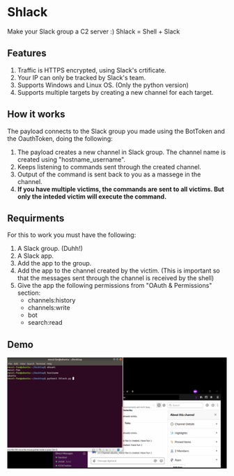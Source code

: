 # Shlack
Make your Slack group a C2 server :)
Shlack = Shell + Slack

## Features
1. Traffic is HTTPS encrypted, using Slack's crtificate.
2. Your IP can only be tracked by Slack's team.
3. Supports Windows and Linux OS. (Only the python version)
4. Supports multiple targets by creating a new channel for each target.

## How it works
The payload connects to the Slack group you made using the BotToken and the OauthToken, doing the following:
1. The payload creates a new channel in Slack group. The channel name is created using "hostname_username".
2. Keeps listening to commands sent through the created channel.
3. Output of the command is sent back to you as a massege in the channel.
4. **If you have multiple victims, the commands are sent to all victims. But only the inteded victim will execute the command.**

## Requirments
For this to work you must have the following:
1. A Slack group. (Duhh!)
2. A Slack app.
3. Add the app to the group.
4. Add the app to the channel created by the victim. (This is important so that the messages sent through the channel is received by the shell)
5. Give the app the following permissions from "OAuth & Permissions" section:
   - channels:history
   - channels:write
   - bot
   - search:read

## Demo
![](Demo.gif)

